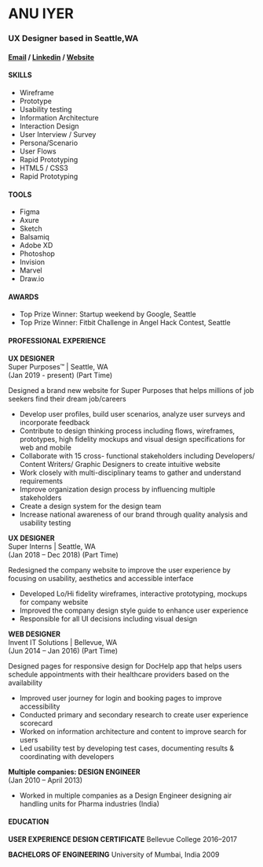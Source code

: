 
# ANU IYER
### UX Designer based in Seattle,WA
#### [Email](anubechem@gmail.com) / [Linkedin](https://www.linkedin.com/in/anu-iyer) / [Website](https://anuportfolio.wixsite.com/mysite)

#### SKILLS
- Wireframe
- Prototype 
- Usability testing 
- Information Architecture 
- Interaction Design 
- User Interview / Survey
- Persona/Scenario
- User Flows
- Rapid Prototyping
- HTML5 / CSS3 
- Rapid Prototyping

#### TOOLS
- Figma
- Axure
- Sketch
- Balsamiq
- Adobe XD
- Photoshop
- Invision
- Marvel
- Draw.io

#### AWARDS
- Top Prize Winner: Startup weekend by Google, Seattle
- Top Prize Winner: Fitbit Challenge in Angel Hack Contest, Seattle


#### PROFESSIONAL EXPERIENCE
**UX DESIGNER** <br>
Super Purposes™ | Seattle, WA <br>
(Jan 2019 - present) (Part Time)

Designed a brand new website for Super Purposes that helps millions of job seekers find their dream job/careers  
- Develop user profiles, build user scenarios, analyze user surveys and incorporate feedback
- Contribute to design thinking process including flows, wireframes, prototypes, high fidelity mockups and visual design specifications for web and mobile
- Collaborate with 15 cross- functional stakeholders including Developers/ Content Writers/ Graphic Designers to create intuitive website	
- Work closely with multi-disciplinary teams to gather and understand requirements
- Improve organization design process by influencing multiple stakeholders
- Create a design system for the design team  
- Increase national awareness of our brand through quality analysis and usability testing

**UX DESIGNER** <br>
Super Interns | Seattle, WA <br>
(Jan 2018 – Dec 2018) (Part Time)

Redesigned the company website to improve the user experience by focusing on usability, aesthetics and accessible interface
-	Developed Lo/Hi fidelity wireframes, interactive prototyping, mockups for company website
- Improved the company design style guide to enhance user experience 
-	Responsible for all UI decisions including visual design


**WEB DESIGNER** <br>
Invent IT Solutions | Bellevue, WA <br>
(Jun 2014 – Jan 2016) (Part Time)

Designed pages for responsive design for DocHelp app that helps users schedule appointments with their healthcare providers based on the availability
- Improved user journey for login and booking pages to improve accessibility
- Conducted primary and secondary research to create user experience scorecard 
-	Worked on information architecture and content to improve search for users 
-	Led usability test by developing test cases, documenting results & coordinating with developers


**Multiple companies: DESIGN ENGINEER** <br>
(Jan 2010 – April 2013)

- Worked in multiple companies as a Design Engineer designing air handling units for Pharma industries (India)


#### EDUCATION 
**USER EXPERIENCE DESIGN CERTIFICATE**
Bellevue College
2016–2017

**BACHELORS OF ENGINEERING** 
University of Mumbai, India
2009




